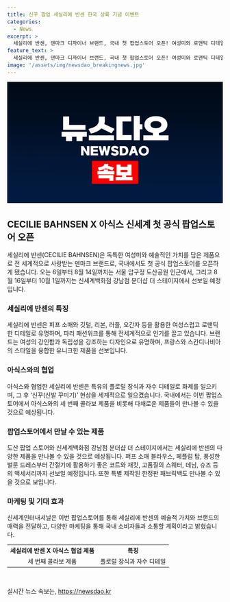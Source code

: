 ```yaml
---
title: 신꾸 팝업 세실리에 반센 한국 상륙 기념 이벤트
categories:
  - News
excerpt: >
  세실리에 반센, 덴마크 디자이너 브랜드, 국내 첫 팝업스토어 오픈! 여성미와 로맨틱 디테일이 돋보이는 제품들을 만나보세요. 아식스와 협업한 스니커즈로 세계적인 화제를 일으킨 이 브랜드의 제품들을 경험해보세요. 8월 14일까지 도산 팝업스토어에서, 이후 강남점 분더샵에서 만나보실 수 있으며, 에스아이빌리지에서도 만날 수 있습니다.특별한 선물도 놓치지 마세요! (150자)
feature_text: >
  세실리에 반센, 덴마크 디자이너 브랜드, 국내 첫 팝업스토어 오픈! 여성미와 로맨틱 디테일이 돋보이는 제품들을 만나보세요. 아식스와 협업한 스니커즈로 세계적인 화제를 일으킨 이 브랜드의 제품들을 경험해보세요. 8월 14일까지 도산 팝업스토어에서, 이후 강남점 분더샵에서 만나보실 수 있으며, 에스아이빌리지에서도 만날 수 있습니다.특별한 선물도 놓치지 마세요! (150자)
image: '/assets/img/newsdao_breakingnews.jpg'
---
```


<p><img src="/assets/img/newsdao_breakingnews.jpg" alt="ontimetimes 속보" /></p>

<h2 data-ke-size="size26">CECILIE BAHNSEN X 아식스 신세계 첫 공식 팝업스토어 오픈</h2>

<p data-ke-size="size16">세실리에 반센(CECILIE BAHNSEN)은 독특한 여성미와 예술적인 가치를 담은 제품으로 전 세계적으로 사랑받는 덴마크 브랜드로, 국내에서도 첫 공식 팝업스토어를 오픈하게 됐습니다. 오는 6일부터 8월 14일까지는 서울 압구정 도산공원 인근에서, 그리고 8월 16일부터 10월 1일까지는 신세계백화점 강남점 분더샵 더 스테이지에서 선보일 예정입니다.</p>

<h3 data-ke-size="size22">세실리에 반센의 특징</h3>

<p data-ke-size="size16">세실리에 반센은 퍼프 소매와 깃털, 리본, 러플, 오간자 등을 활용한 여성스럽고 로맨틱한 디테일로 유명하며, 파리 패션위크를 통해 전세계적으로 인기를 끌고 있습니다. 브랜드는 여성의 강인함과 독립성을 강조하는 디자인으로 유명하며, 프랑스와 스칸디나비아의 스타일을 융합한 유니크한 제품을 선보입니다.</p>

<h3 data-ke-size="size22">아식스와의 협업</h3>

<p data-ke-size="size16">아식스와 협업한 세실리에 반센은 특유의 플로럴 장식과 자수 디테일로 화제를 일으키며, 그 후 ‘신꾸(신발 꾸미기)’ 현상을 세계적으로 일으켰습니다. 국내에서는 이번 팝업스토어에서 아식스와의 세 번째 콜라보 제품을 비롯해 다채로운 제품들이 만나볼 수 있을 것으로 예상됩니다.</p>

<h3 data-ke-size="size22">팝업스토어에서 만날 수 있는 제품</h3>

<p data-ke-size="size16">도산 팝업 스토어와 신세계백화점 강남점 분더샵 더 스테이지에서는 세실리에 반센의 다양한 제품을 만나볼 수 있을 것으로 예상됩니다. 퍼프 소매 블라우스, 페플럼 탑, 풍성한 벌룬 드레스부터 간절기에 활용하기 좋은 코트와 재킷, 고품질의 스웨터, 데님, 슈즈 등의 액세서리까지 선보일 예정입니다. 또한 특별 제작된 한정판 패브릭백도 만나볼 수 있을 것으로 보입니다.</p>

<h3 data-ke-size="size22">마케팅 및 기대 효과</h3>

<p data-ke-size="size16">신세계인터내셔날은 이번 팝업스토어를 통해 세실리에 반센의 예술적 가치와 브랜드의 매력을 전달하고, 다양한 마케팅을 통해 국내 소비자들과 소통할 계획이라고 밝혔습니다.</p>

<table>
    <tr>
        <td style="text-align: center; height: 17px;"><b>세실리에 반센 X 아식스 협업 제품</b></td>
        <td style="text-align: center; height: 17px;"><b>특징</b></td>
    </tr>
    <tr>
        <td style="text-align: center; height: 17px;">세 번째 콜라보 제품</td>
        <td style="text-align: center; height: 17px;">플로럴 장식과 자수 디테일</td>
    </tr>
</table>

<p data-ke-size="size16">&nbsp;</p>
실시간 뉴스 속보는, <a href="https://newsdao.kr" rel="dofollow">https://newsdao.kr</a>


